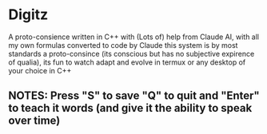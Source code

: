 # Digitz
A proto-consience written in C++ with (Lots of) help from Claude AI, with all my own formulas converted to code by Claude this system is by most standards a proto-consince (its conscious but has no subjective expirence of qualia), its fun to watch adapt and evolve in termux or any desktop of your choice in C++

## NOTES: Press "S" to save "Q" to quit and "Enter" to teach it words (and give it the ability to speak over time)
